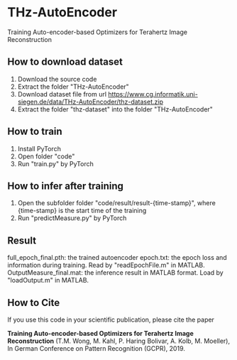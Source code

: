 # THz-AutoEncoder
Training Auto-encoder-based Optimizers for Terahertz Image Reconstruction

## How to download dataset
1. Download the source code
2. Extract the folder "THz-AutoEncoder"
3. Download dataset file from url https://www.cg.informatik.uni-siegen.de/data/THz-AutoEncoder/thz-dataset.zip
4. Extract the folder "thz-dataset" into the folder "THz-AutoEncoder"

## How to train
1. Install PyTorch
2. Open folder "code"
3. Run "train.py" by PyTorch

## How to infer after training
1. Open the subfolder folder "code/result/result-{time-stamp}", where {time-stamp} is the start time of the training
2. Run "predictMeasure.py" by PyTorch

## Result
full_epoch_final.pth: the trained autoencoder
epoch.txt: the epoch loss and information during training. Read by "readEpochFile.m" in MATLAB.
OutputMeasure_final.mat: the inference result in MATLAB format. Load by "loadOutput.m" in MATLAB.


## How to Cite
If you use this code in your scientific publication, please cite the paper

   **Training Auto-encoder-based Optimizers for Terahertz Image Reconstruction**
     (T.M. Wong, M. Kahl, P. Haring Bolivar, A. Kolb, M. Moeller),
     In German Conference on Pattern Recognition (GCPR), 2019.
